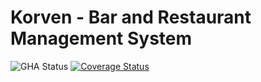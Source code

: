 # Korven - Bar and Restaurant Management System


![GHA Status](https://github.com/uca-argentina/project-template/actions/workflows/GHA.yml/badge.svg)
[![Coverage Status](https://coveralls.io/repos/github/uca-pid/2025-nempeth-front/badge.svg?branch=master)](https://coveralls.io/github/uca-pid/2025-nempeth-front?branch=master)
